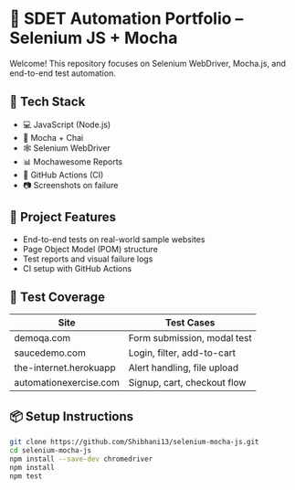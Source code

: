 # 🧪 SDET Automation Portfolio – Selenium JS + Mocha

Welcome! This repository focuses on Selenium WebDriver, Mocha.js, and end-to-end test automation.

## 🧰 Tech Stack

- 💻 JavaScript (Node.js)
- 🧪 Mocha + Chai
- 🕸️ Selenium WebDriver
- 📊 Mochawesome Reports
- 🔄 GitHub Actions (CI)
- 📷 Screenshots on failure

## 🚀 Project Features

- End-to-end tests on real-world sample websites
- Page Object Model (POM) structure
- Test reports and visual failure logs
- CI setup with GitHub Actions

## 🧩 Test Coverage

| Site                     | Test Cases                   |
|--------------------------|------------------------------|
| demoqa.com               | Form submission, modal test  |
| saucedemo.com            | Login, filter, add-to-cart   |
| the-internet.herokuapp   | Alert handling, file upload  |
| automationexercise.com   | Signup, cart, checkout flow  |

## 📦 Setup Instructions

```bash
git clone https://github.com/Shibhani13/selenium-mocha-js.git
cd selenium-mocha-js
npm install --save-dev chromedriver
npm install
npm test